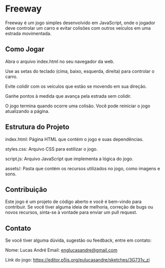 # Freeway
Freeway é um jogo simples desenvolvido em JavaScript, onde o jogador deve controlar um carro e evitar colisões com outros veículos em uma estrada movimentada.

<h2>Como Jogar</h2>
Abra o arquivo index.html no seu navegador da web.

Use as setas do teclado (cima, baixo, esquerda, direita) para controlar o carro.

Evite colidir com os veículos que estão se movendo em sua direção.

Ganhe pontos à medida que avança pela estrada sem colidir.

O jogo termina quando ocorre uma colisão. Você pode reiniciar o jogo atualizando a página.

<h2>Estrutura do Projeto</h2>
index.html: Página HTML que contém o jogo e suas dependências.

styles.css: Arquivo CSS para estilizar o jogo.

script.js: Arquivo JavaScript que implementa a lógica do jogo.

assets/: Pasta que contém os recursos utilizados no jogo, como imagens e sons.

<h2>Contribuição</h2>

Este jogo é um projeto de código aberto e você é bem-vindo para contribuir. Se você tiver alguma ideia de melhoria, correção de bugs ou novos recursos, sinta-se à vontade para enviar um pull request.

<h2>Contato</h2>
Se você tiver alguma dúvida, sugestão ou feedback, entre em contato:

Nome: Lucas André
Email: englucasandre@gmail.com

Link do jogo: https://editor.p5js.org/eulucasandre/sketches/3G731v_zi
